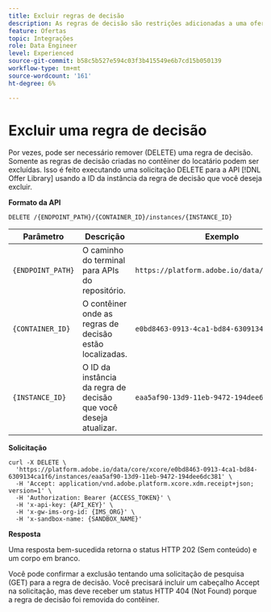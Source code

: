 ```yaml
---
title: Excluir regras de decisão
description: As regras de decisão são restrições adicionadas a uma oferta personalizada e aplicadas a um perfil para determinar a qualificação.
feature: Ofertas
topic: Integrações
role: Data Engineer
level: Experienced
source-git-commit: b58c5b527e594c03f3b415549e6b7cd15b050139
workflow-type: tm+mt
source-wordcount: '161'
ht-degree: 6%

---
```


# Excluir uma regra de decisão

Por vezes, pode ser necessário remover (DELETE) uma regra de decisão. Somente as regras de decisão criadas no contêiner do locatário podem ser excluídas. Isso é feito executando uma solicitação DELETE para a API [!DNL Offer Library] usando a ID da instância da regra de decisão que você deseja excluir.

**Formato da API**

```http
DELETE /{ENDPOINT_PATH}/{CONTAINER_ID}/instances/{INSTANCE_ID}
```

| Parâmetro | Descrição | Exemplo |
| --------- | ----------- | ------- |
| `{ENDPOINT_PATH}` | O caminho do terminal para APIs do repositório. | `https://platform.adobe.io/data/core/xcore/` |
| `{CONTAINER_ID}` | O contêiner onde as regras de decisão estão localizadas. | `e0bd8463-0913-4ca1-bd84-6309134ca1f6` |
| `{INSTANCE_ID}` | O ID da instância da regra de decisão que você deseja atualizar. | `eaa5af90-13d9-11eb-9472-194dee6dc381` |

**Solicitação**

```shell
curl -X DELETE \
  'https://platform.adobe.io/data/core/xcore/e0bd8463-0913-4ca1-bd84-6309134ca1f6/instances/eaa5af90-13d9-11eb-9472-194dee6dc381' \
  -H 'Accept: application/vnd.adobe.platform.xcore.xdm.receipt+json; version=1' \
  -H 'Authorization: Bearer {ACCESS_TOKEN}' \
  -H 'x-api-key: {API_KEY}' \
  -H 'x-gw-ims-org-id: {IMS_ORG}' \
  -H 'x-sandbox-name: {SANDBOX_NAME}'
```

**Resposta**

Uma resposta bem-sucedida retorna o status HTTP 202 (Sem conteúdo) e um corpo em branco.

Você pode confirmar a exclusão tentando uma solicitação de pesquisa (GET) para a regra de decisão. Você precisará incluir um cabeçalho Accept na solicitação, mas deve receber um status HTTP 404 (Not Found) porque a regra de decisão foi removida do contêiner.
